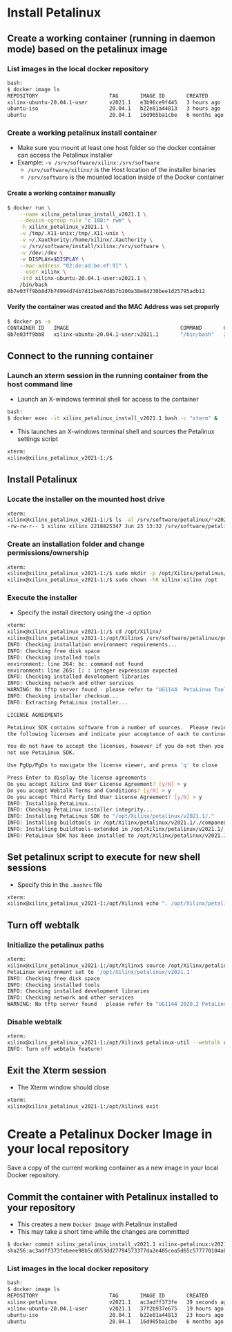 [//]: # (Readme.petalinux-install.md - Install Petalinux on a Base Ubuntu User Image for v2021.2 Xilinx Tools)

# Install Petalinux

## Create a working container (running in daemon mode) based on the petalinux image

### List images in the local docker repository
```bash
bash:
$ docker image ls
REPOSITORY                       TAG       IMAGE ID       CREATED        SIZE
xilinx-ubuntu-20.04.1-user       v2021.1   e3b96ce9f445   3 hours ago    1.75GB
ubuntu-iso                       20.04.1   b22e81a44813   3 hours ago    267MB
ubuntu                           20.04.1   16d905ba1cbe   6 months ago   72.9MB
```

### Create a working petalinux install container
- Make sure you mount at least one host folder so the docker container can access the Petalinux installer
- Example: `-v /srv/software/xilinx:/srv/software`
	- `/srv/software/xilinx/` is the Host location of the installer binaries
	- `/srv/software` is the mounted location inside of the Docker container

#### Create a working container manually

```bash
$ docker run \
	--name xilinx_petalinux_install_v2021.1 \
	--device-cgroup-rule "c 188:* rwm" \
	-h xilinx_petalinux_v2021.1 \
	-v /tmp/.X11-unix:/tmp/.X11-unix \
	-v ~/.Xauthority:/home/xilinx/.Xauthority \
	-v /srv/software/install/xilinx:/srv/software \
	-v /dev:/dev \
	-e DISPLAY=$DISPLAY \
	--mac-address "02:de:ad:be:ef:91" \
	--user xilinx \
	-itd xilinx-ubuntu-20.04.1-user:v2021.1 \
	/bin/bash
8b7e03ff9bb8d7b74994d74b7d12be67d8b7b100a38e84230bee1d25795adb12
```

#### Verify the container was created and the MAC Address was set properly

```bash
$ docker ps -a
CONTAINER ID   IMAGE                                    COMMAND       CREATED          STATUS                    PORTS     NAMES
8b7e03ff9bb8   xilinx-ubuntu-20.04.1-user:v2021.1       "/bin/bash"   35 seconds ago   Up 32 seconds                       xilinx_petalinux_install_v2021.1
```

## Connect to the running container

### Launch an xterm session in the running container from the host command line
- Launch an X-windows terminal shell for access to the container
```bash
bash:
$ docker exec -it xilinx_petalinux_install_v2021.1 bash -c "xterm" &
```
- This launches an X-windows terminal shell and sources the Petalinux settings script
```bash
xterm:
xilinx@xilinx_petalinux_v2021-1:/$
```

## Install Petalinux

### Locate the installer on the mounted host drive
```bash
xterm:
xilinx@xilinx_petalinux_v2021-1:/$ ls -al /srv/software/petalinux/*v2021.1*
-rw-rw-r-- 1 xilinx xilinx 2218825347 Jun 23 13:32 /srv/software/petalinux/petalinux-v2021.1-final-installer.run
```

### Create an installation folder and change permissions/ownership

```bash
xterm:
xilinx@xilinx_petalinux_v2021-1:/$ sudo mkdir -p /opt/Xilinx/petalinux/v2021.1
xilinx@xilinx_petalinux_v2021-1:/$ sudo chown -hR xilinx:xilinx /opt
```

### Execute the installer
- Specify the install directory using the `-d` option

```bash
xterm:
xilinx@xilinx_petalinux_v2021-1:/$ cd /opt/Xilinx/
xilinx@xilinx_petalinux_v2021-1:/opt/Xilinx$ /srv/software/petalinux/petalinux-v2021.1-final-installer.run --dir petalinux/v2021.1 --log petalinux_install.log
INFO: Checking installation environment requirements...
INFO: Checking free disk space
INFO: Checking installed tools
environment: line 264: bc: command not found
environment: line 265: [: : integer expression expected
INFO: Checking installed development libraries
INFO: Checking network and other services
WARNING: No tftp server found - please refer to "UG1144  PetaLinux Tools Documentation Reference Guide" for its impact and solution
INFO: Checking installer checksum...
INFO: Extracting PetaLinux installer...

LICENSE AGREEMENTS

PetaLinux SDK contains software from a number of sources.  Please review
the following licenses and indicate your acceptance of each to continue.

You do not have to accept the licenses, however if you do not then you may 
not use PetaLinux SDK.

Use PgUp/PgDn to navigate the license viewer, and press 'q' to close

Press Enter to display the license agreements
Do you accept Xilinx End User License Agreement? [y/N] > y
Do you accept Webtalk Terms and Conditions? [y/N] > y
Do you accept Third Party End User License Agreement? [y/N] > y
INFO: Installing PetaLinux...
INFO: Checking PetaLinux installer integrity...
INFO: Installing PetaLinux SDK to "/opt/Xilinx/petalinux/v2021.1/."
INFO: Installing buildtools in /opt/Xilinx/petalinux/v2021.1/./components/yocto/buildtools
INFO: Installing buildtools-extended in /opt/Xilinx/petalinux/v2021.1/./components/yocto/buildtools_extended
INFO: PetaLinux SDK has been installed to /opt/Xilinx/petalinux/v2021.1/
```

## Set petalinux script to execute for new shell sessions
- Specify this in the `.bashrc` file

```bash
xterm:
xilinx@xilinx_petalinux_v2021-1:/opt/Xilinx$ echo ". /opt/Xilinx/petalinux/v2021.1/settings.sh" > ~/.bashrc
```

## Turn off webtalk

### Initialize the petalinux paths
```bash
xterm:
xilinx@xilinx_petalinux_v2021-1:/opt/Xilinx$ source /opt/Xilinx/petalinux/v2021.1/settings.sh
PetaLinux environment set to '/opt/Xilinx/petalinux/v2021.1'
INFO: Checking free disk space
INFO: Checking installed tools
INFO: Checking installed development libraries
INFO: Checking network and other services
WARNING: No tftp server found - please refer to "UG1144 2020.2 PetaLinux Tools Documentation Reference Guide" for its impact and solution
```

### Disable webtalk
```bash
xterm:
xilinx@xilinx_petalinux_v2021-1:/opt/Xilinx$ petalinux-util --webtalk off
INFO: Turn off webtalk feature!
```

## Exit the Xterm session
- The Xterm window should close

```bash
xterm:
xilinx@xilinx_petalinux_v2021-1:/opt/Xilinx$ exit
```

# Create a Petalinux Docker Image in your local repository

Save a copy of the current working container as a new image in your local Docker repository.

## Commit the container with Petalinux installed to your repository 
- This creates a new `Docker Image` with Petalinux installed
- This may take a short time while the changes are committed
```bash
$ docker commit xilinx_petalinux_install_v2021.1 xilinx-petalinux:v2021.1
sha256:ac3adff373febeee98b5cd653dd27794573377da2e405cea5d65c577770104ab
```

### List images in the local docker repository
```bash
bash:
$ docker image ls
REPOSITORY                       TAG       IMAGE ID       CREATED          SIZE
xilinx-petalinux	             v2021.1   ac3adff373fe   39 seconds ago   14.8GB
xilinx-ubuntu-20.04.1-user       v2021.1   37f2b937e675   19 hours ago     2.09GB
ubuntu-iso                       20.04.1   b22e81a44813   23 hours ago     267MB
ubuntu                           20.04.1   16d905ba1cbe   6 months ago     72.9MB
```
